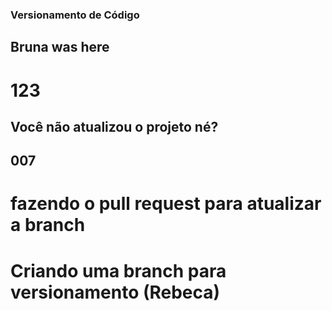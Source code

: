 ### Versionamento de Código ###

## Bruna was here ##


# 123 #

## Você não atualizou o projeto né? ##

## 007 ##

# fazendo o pull request para atualizar a branch #

# Criando uma branch para versionamento (Rebeca) #